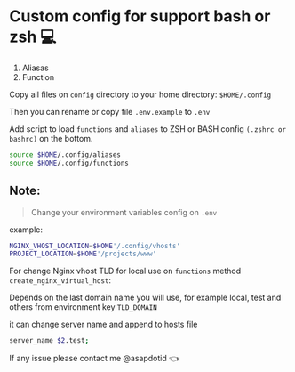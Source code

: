 # Custom config for support bash or zsh :computer:

1. Aliasas
1. Function

Copy all files on `config` directory to your home directory: `$HOME/.config`

Then you can rename or copy file `.env.example` to `.env`

Add script to load `functions` and `aliases` to ZSH or BASH config `(.zshrc or bashrc)` on the bottom.

``` bash
source $HOME/.config/aliases
source $HOME/.config/functions
```

## Note:

> Change your environment variables config on `.env`

example:

``` bash
NGINX_VHOST_LOCATION=$HOME'/.config/vhosts'
PROJECT_LOCATION=$HOME'/projects/www'
```

For change Nginx vhost TLD for local use on `functions` method `create_nginx_virtual_host`:

Depends on the last domain name you will use, for example local, test and others  from environment key `TLD_DOMAIN`

it can change server name and append to hosts file

``` bash
server_name $2.test;
```

If any issue please contact me @asapdotid :point_left:
